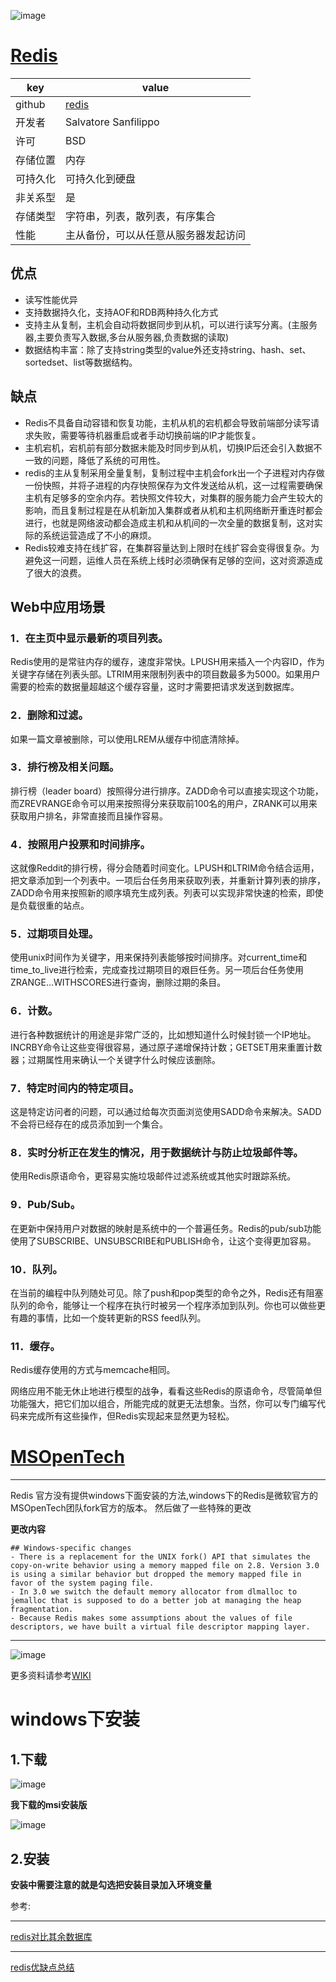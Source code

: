 ![image](https://redis.io/images/redis-white.png)

# [Redis](https://redis.io/)


key | value
---|---
github | [redis](https://github.com/MSOpenTech/redis)
开发者 | Salvatore Sanfilippo
许可 | BSD
存储位置 | 内存
可持久化 | 可持久化到硬盘
非关系型 | 是
存储类型 | 字符串，列表，散列表，有序集合
性能 | 主从备份，可以从任意从服务器发起访问

## 优点
- 读写性能优异
- 支持数据持久化，支持AOF和RDB两种持久化方式
- 支持主从复制，主机会自动将数据同步到从机，可以进行读写分离。(主服务器,主要负责写入数据,多台从服务器,负责数据的读取)
- 数据结构丰富：除了支持string类型的value外还支持string、hash、set、sortedset、list等数据结构。

## 缺点

- Redis不具备自动容错和恢复功能，主机从机的宕机都会导致前端部分读写请求失败，需要等待机器重启或者手动切换前端的IP才能恢复。
- 主机宕机，宕机前有部分数据未能及时同步到从机，切换IP后还会引入数据不一致的问题，降低了系统的可用性。
- redis的主从复制采用全量复制，复制过程中主机会fork出一个子进程对内存做一份快照，并将子进程的内存快照保存为文件发送给从机，这一过程需要确保主机有足够多的空余内存。若快照文件较大，对集群的服务能力会产生较大的影响，而且复制过程是在从机新加入集群或者从机和主机网络断开重连时都会进行，也就是网络波动都会造成主机和从机间的一次全量的数据复制，这对实际的系统运营造成了不小的麻烦。
- Redis较难支持在线扩容，在集群容量达到上限时在线扩容会变得很复杂。为避免这一问题，运维人员在系统上线时必须确保有足够的空间，这对资源造成了很大的浪费。


## Web中应用场景

### 1．在主页中显示最新的项目列表。

Redis使用的是常驻内存的缓存，速度非常快。LPUSH用来插入一个内容ID，作为关键字存储在列表头部。LTRIM用来限制列表中的项目数最多为5000。如果用户需要的检索的数据量超越这个缓存容量，这时才需要把请求发送到数据库。

### 2．删除和过滤。

如果一篇文章被删除，可以使用LREM从缓存中彻底清除掉。 

### 3．排行榜及相关问题。

排行榜（leader board）按照得分进行排序。ZADD命令可以直接实现这个功能，而ZREVRANGE命令可以用来按照得分来获取前100名的用户，ZRANK可以用来获取用户排名，非常直接而且操作容易。

### 4．按照用户投票和时间排序。

这就像Reddit的排行榜，得分会随着时间变化。LPUSH和LTRIM命令结合运用，把文章添加到一个列表中。一项后台任务用来获取列表，并重新计算列表的排序，ZADD命令用来按照新的顺序填充生成列表。列表可以实现非常快速的检索，即使是负载很重的站点。

### 5．过期项目处理。

使用unix时间作为关键字，用来保持列表能够按时间排序。对current_time和time_to_live进行检索，完成查找过期项目的艰巨任务。另一项后台任务使用ZRANGE...WITHSCORES进行查询，删除过期的条目。

### 6．计数。

进行各种数据统计的用途是非常广泛的，比如想知道什么时候封锁一个IP地址。INCRBY命令让这些变得很容易，通过原子递增保持计数；GETSET用来重置计数器；过期属性用来确认一个关键字什么时候应该删除。

### 7．特定时间内的特定项目。

这是特定访问者的问题，可以通过给每次页面浏览使用SADD命令来解决。SADD不会将已经存在的成员添加到一个集合。

### 8．实时分析正在发生的情况，用于数据统计与防止垃圾邮件等。

使用Redis原语命令，更容易实施垃圾邮件过滤系统或其他实时跟踪系统。

### 9．Pub/Sub。

在更新中保持用户对数据的映射是系统中的一个普遍任务。Redis的pub/sub功能使用了SUBSCRIBE、UNSUBSCRIBE和PUBLISH命令，让这个变得更加容易。 

### 10．队列。

在当前的编程中队列随处可见。除了push和pop类型的命令之外，Redis还有阻塞队列的命令，能够让一个程序在执行时被另一个程序添加到队列。你也可以做些更有趣的事情，比如一个旋转更新的RSS feed队列。

### 11．缓存。

Redis缓存使用的方式与memcache相同。

网络应用不能无休止地进行模型的战争，看看这些Redis的原语命令，尽管简单但功能强大，把它们加以组合，所能完成的就更无法想象。当然，你可以专门编写代码来完成所有这些操作，但Redis实现起来显然更为轻松。


# [MSOpenTech](https://github.com/MSOpenTech/redis)


---

Redis 官方没有提供windows下面安装的方法,windows下的Redis是微软官方的MSOpenTech团队fork官方的版本。
然后做了一些特殊的更改

**更改内容**
```
## Windows-specific changes
- There is a replacement for the UNIX fork() API that simulates the copy-on-write behavior using a memory mapped file on 2.8. Version 3.0 is using a similar behavior but dropped the memory mapped file in favor of the system paging file.
- In 3.0 we switch the default memory allocator from dlmalloc to jemalloc that is supposed to do a better job at managing the heap fragmentation.
- Because Redis makes some assumptions about the values of file descriptors, we have built a virtual file descriptor mapping layer. 
```


---

![image](https://raw.githubusercontent.com/shanghongshen001/redisGetStarted/master/imgs006aR3cagy1fh8umb8xmmj30rx0fs76o.jpg)

更多资料请参考[WIKI](https://github.com/MSOpenTech/redis/wiki/Memory-Configuration)

# windows下安装

## 1.下载

![image](https://raw.githubusercontent.com/shanghongshen001/redisGetStarted/master/imgs006aR3cagy1fh8vcm7bcqj30vb0futb6.jpg)

**我下载的msi安装版**

![image](https://raw.githubusercontent.com/shanghongshen001/redisGetStarted/master/imgs006aR3cagy1fh8vfftedtj30sa0hjjt6.jpg)

## 2.安装

**安装中需要注意的就是勾选把安装目录加入环境变量**


参考:

---

[redis对比其余数据库](http://www.cnblogs.com/jing99/p/6112055.html)

---

[redis优缺点总结](http://blog.csdn.net/oanqoanq/article/details/51281548)
